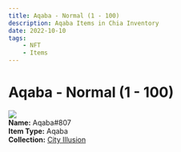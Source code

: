 ```yaml
---
title: Aqaba - Normal (1 - 100)
description: Aqaba Items in Chia Inventory
date: 2022-10-10
tags:
    - NFT
    - Items
---
```


# Aqaba - Normal (1 - 100)
<div class="item_thumbnail">
<img loading="lazy" src="https://o26dfv56khudqjbzdzfuezkugj3gdwwayfoaggiqeamkxah33y.arweave.net/dr-wy175R6DgkOR5LQmVUMnZh2sDBXAMZECAYq4D73o"><br/>
<div><strong>Name:</strong> Aqaba#807</div>
<div><strong>Item Type:</strong> Aqaba</div>
<div><strong>Collection:</strong> <a href="https://www.spacescan.io/xch/nft/collection/col1lend2dcn558km4wcwta4xnkfv3xpcmlp9kyt0m909emvfxechlyqdl5ndg">City Illusion</a></div>
</div>

